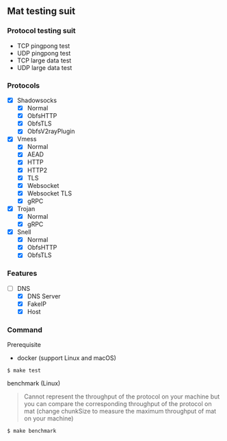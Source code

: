 ## Mat testing suit

### Protocol testing suit

* TCP pingpong test
* UDP pingpong test
* TCP large data test
* UDP large data test

### Protocols

- [x] Shadowsocks
  - [x] Normal
  - [x] ObfsHTTP
  - [x] ObfsTLS
  - [x] ObfsV2rayPlugin
- [x] Vmess
  - [x] Normal
  - [x] AEAD
  - [x] HTTP
  - [x] HTTP2
  - [x] TLS
  - [x] Websocket
  - [x] Websocket TLS
  - [x] gRPC
- [x] Trojan
  - [x] Normal
  - [x] gRPC
- [x] Snell
  - [x] Normal
  - [x] ObfsHTTP
  - [x] ObfsTLS

### Features

- [ ] DNS
  - [x] DNS Server
  - [x] FakeIP
  - [x] Host

### Command

Prerequisite

* docker (support Linux and macOS)

```
$ make test
```

benchmark (Linux)

> Cannot represent the throughput of the protocol on your machine
> but you can compare the corresponding throughput of the protocol on mat
> (change chunkSize to measure the maximum throughput of mat on your machine)

```
$ make benchmark
```
